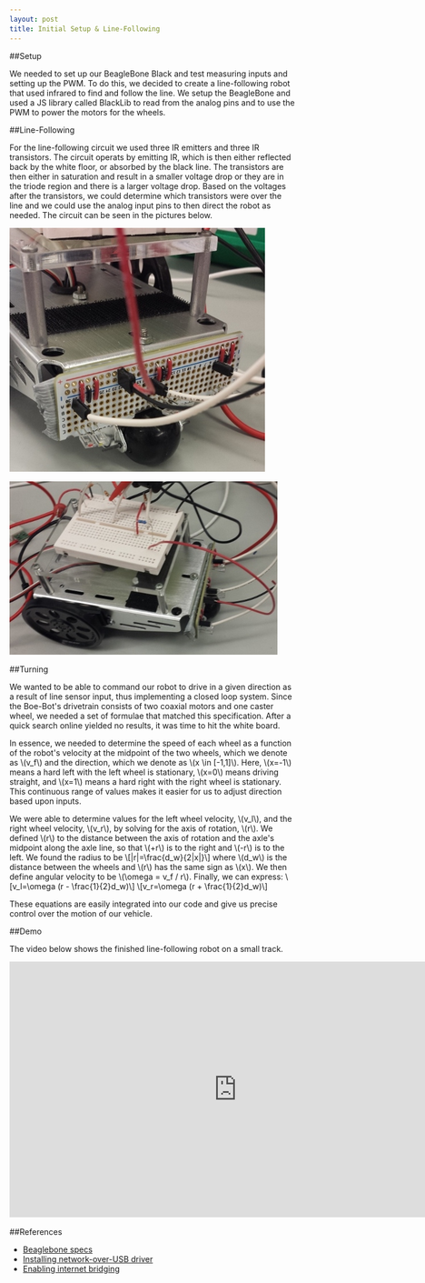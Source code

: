 ```yaml
---
layout: post
title: Initial Setup & Line-Following
---
```


##Setup

We needed to set up our BeagleBone Black and test measuring inputs and setting up the PWM. To do this, we decided to create a line-following robot that used infrared to find and follow the line. We setup the BeagleBone and used a JS library called BlackLib to read from the analog pins and to use the PWM to power the motors for the wheels.  

##Line-Following

For the line-following circuit we used three IR emitters and three IR transistors. The circuit operats by emitting IR, which is then either reflected back by the white floor, or absorbed by the black line. The transistors are then either in saturation and result in a smaller voltage drop or they are in the triode region and there is a larger voltage drop. Based on the voltages after the transistors, we could determine which transistors were over the line and we could use the analog input pins to then direct the robot as needed. The circuit can be seen in the pictures below. 

![Front view of Line-Follower][PIC1]

[PIC1]: /images/Line-follower-pic-1.jpg "Front view of Line-Follower"

![Line-Follower][PIC2]

[PIC2]: /images/Line-follower-pic-2.jpg

##Turning

We wanted to be able to command our robot to drive in a given direction as a result of line sensor input, thus implementing a closed loop system. Since the Boe-Bot's drivetrain consists of two coaxial motors and one caster wheel, we needed a set of formulae that matched this specification. After a quick search online yielded no results, it was time to hit the white board.

In essence, we needed to determine the speed of each wheel as a function of the robot's velocity at the midpoint of the two wheels, which we denote as \\(v_f\\) and the direction, which we denote as \\(x \in [-1,1]\\). Here, \\(x=-1\\) means a hard left with the left wheel is stationary, \\(x=0\\) means driving straight, and \\(x=1\\) means a hard right with the right wheel is stationary. This continuous range of values makes it easier for us to adjust direction based upon inputs.

We were able to determine values for the left wheel velocity, \\(v_l\\), and the right wheel velocity, \\(v_r\\), by solving for the axis of rotation, \\(r\\). We defined \\(r\\) to the distance between the axis of rotation and the axle's midpoint along the axle line, so that \\(+r\\) is to the right and \\(-r\\) is to the left. We found the radius to be 
\\[|r|=\frac{d_w}{2|x|}\\]
where \\(d_w\\) is the distance between the wheels and \\(r\\) has the same sign as \\(x\\). We then define angular velocity to be \\(\omega = v_f / r\\). Finally, we can express:
\\[v_l=\omega (r - \frac{1}{2}d_w)\\]
\\[v_r=\omega (r + \frac{1}{2}d_w)\\]

These equations are easily integrated into our code and give us precise control over the motion of our vehicle.

##Demo

The video below shows the finished line-following robot on a small track.

<iframe width="800" height="450" src="https://www.youtube.com/embed/0VtZT9dBhiI" frameborder="0" allowfullscreen></iframe>

##References
 - [Beaglebone specs](http://beagleboard.org/support/bone101)
 - [Installing network-over-USB driver](http://beagleboard.org/getting-started)
 - [Enabling internet bridging](http://derekmolloy.ie/beaglebone/getting-started-usb-network-adapter-on-the-beaglebone/)
